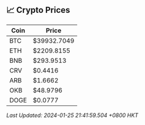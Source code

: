 ## 📈 Crypto Prices

| Coin | Price |
| ---- | ----- |
| BTC | $39932.7049 |
| ETH | $2209.8155 |
| BNB | $293.9513 |
| CRV | $0.4416 |
| ARB | $1.6662 |
| OKB | $48.9796 |
| DOGE | $0.0777 |

_Last Updated: 2024-01-25 21:41:59.504 +0800 HKT_
